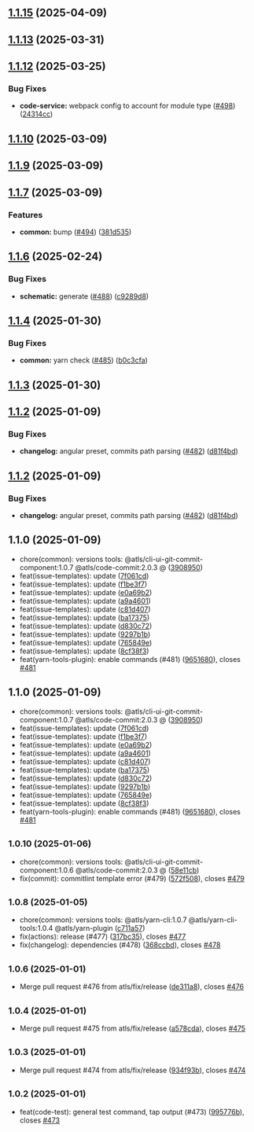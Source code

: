 ## [1.1.15](https://github.com/atls/raijin/compare/@atls/yarn-cli@1.1.14...@atls/yarn-cli@1.1.15) (2025-04-09)

## [1.1.13](https://github.com/atls/raijin/compare/@atls/yarn-cli@1.1.13...@atls/yarn-cli@1.1.13) (2025-03-31)

## [1.1.12](https://github.com/atls/raijin/compare/@atls/yarn-cli@1.1.11...@atls/yarn-cli@1.1.12) (2025-03-25)

### Bug Fixes

- **code-service:** webpack config to account for module type ([#498](https://github.com/atls/raijin/issues/498)) ([24314cc](https://github.com/atls/raijin/commit/24314ccd3767ed6e4c0b3f1cd1b4e7b5aa2d29e1))

## [1.1.10](https://github.com/atls/raijin/compare/@atls/yarn-cli@1.1.10...@atls/yarn-cli@1.1.10) (2025-03-09)

## [1.1.9](https://github.com/atls/raijin/compare/@atls/yarn-cli@1.1.8...@atls/yarn-cli@1.1.9) (2025-03-09)

## [1.1.7](https://github.com/atls/raijin/compare/@atls/yarn-cli@1.1.7...@atls/yarn-cli@1.1.7) (2025-03-09)

### Features

- **common:** bump ([#494](https://github.com/atls/raijin/issues/494)) ([381d535](https://github.com/atls/raijin/commit/381d5357c2818e157330933edb9256936d251ca3))

## [1.1.6](https://github.com/atls/raijin/compare/@atls/yarn-cli@1.1.5...@atls/yarn-cli@1.1.6) (2025-02-24)

### Bug Fixes

- **schematic:** generate ([#488](https://github.com/atls/raijin/issues/488)) ([c9289d8](https://github.com/atls/raijin/commit/c9289d8a675259a30beb2c0fd6103d98ae6189a1))

## [1.1.4](https://github.com/atls/raijin/compare/@atls/yarn-cli@1.1.4...@atls/yarn-cli@1.1.4) (2025-01-30)

### Bug Fixes

- **common:** yarn check ([#485](https://github.com/atls/raijin/issues/485)) ([b0c3cfa](https://github.com/atls/raijin/commit/b0c3cfad8f559c55691ca733c7a3a7b3cd00c4d8))

## [1.1.3](https://github.com/atls/raijin/compare/@atls/yarn-cli@1.1.3...@atls/yarn-cli@1.1.3) (2025-01-30)

## [1.1.2](https://github.com/atls/raijin/compare/@atls/yarn-cli@1.1.1...@atls/yarn-cli@1.1.2) (2025-01-09)

### Bug Fixes

- **changelog:** angular preset, commits path parsing ([#482](https://github.com/atls/raijin/issues/482)) ([d81f4bd](https://github.com/atls/raijin/commit/d81f4bde2212b3082611e68673b448cb38fb7ffa))

## [1.1.2](https://github.com/atls/raijin/compare/@atls/yarn-cli@1.1.1...@atls/yarn-cli@1.1.2) (2025-01-09)

### Bug Fixes

- **changelog:** angular preset, commits path parsing ([#482](https://github.com/atls/raijin/issues/482)) ([d81f4bd](https://github.com/atls/raijin/commit/d81f4bde2212b3082611e68673b448cb38fb7ffa))

## 1.1.0 (2025-01-09)

- chore(common): versions tools: @atls/cli-ui-git-commit-component:1.0.7 @atls/code-commit:2.0.3 @ ([3908950](https://github.com/atls/raijin/commit/3908950))
- feat(issue-templates): update ([7f061cd](https://github.com/atls/raijin/commit/7f061cd))
- feat(issue-templates): update ([f1be3f7](https://github.com/atls/raijin/commit/f1be3f7))
- feat(issue-templates): update ([e0a69b2](https://github.com/atls/raijin/commit/e0a69b2))
- feat(issue-templates): update ([a9a4601](https://github.com/atls/raijin/commit/a9a4601))
- feat(issue-templates): update ([c81d407](https://github.com/atls/raijin/commit/c81d407))
- feat(issue-templates): update ([ba17375](https://github.com/atls/raijin/commit/ba17375))
- feat(issue-templates): update ([d830c72](https://github.com/atls/raijin/commit/d830c72))
- feat(issue-templates): update ([9297b1b](https://github.com/atls/raijin/commit/9297b1b))
- feat(issue-templates): update ([765849e](https://github.com/atls/raijin/commit/765849e))
- feat(issue-templates): update ([8cf38f3](https://github.com/atls/raijin/commit/8cf38f3))
- feat(yarn-tools-plugin): enable commands (#481) ([9651680](https://github.com/atls/raijin/commit/9651680)), closes [#481](https://github.com/atls/raijin/issues/481)

## 1.1.0 (2025-01-09)

- chore(common): versions tools: @atls/cli-ui-git-commit-component:1.0.7 @atls/code-commit:2.0.3 @ ([3908950](https://github.com/atls/raijin/commit/3908950))
- feat(issue-templates): update ([7f061cd](https://github.com/atls/raijin/commit/7f061cd))
- feat(issue-templates): update ([f1be3f7](https://github.com/atls/raijin/commit/f1be3f7))
- feat(issue-templates): update ([e0a69b2](https://github.com/atls/raijin/commit/e0a69b2))
- feat(issue-templates): update ([a9a4601](https://github.com/atls/raijin/commit/a9a4601))
- feat(issue-templates): update ([c81d407](https://github.com/atls/raijin/commit/c81d407))
- feat(issue-templates): update ([ba17375](https://github.com/atls/raijin/commit/ba17375))
- feat(issue-templates): update ([d830c72](https://github.com/atls/raijin/commit/d830c72))
- feat(issue-templates): update ([9297b1b](https://github.com/atls/raijin/commit/9297b1b))
- feat(issue-templates): update ([765849e](https://github.com/atls/raijin/commit/765849e))
- feat(issue-templates): update ([8cf38f3](https://github.com/atls/raijin/commit/8cf38f3))
- feat(yarn-tools-plugin): enable commands (#481) ([9651680](https://github.com/atls/raijin/commit/9651680)), closes [#481](https://github.com/atls/raijin/issues/481)

## <small>1.0.10 (2025-01-06)</small>

- chore(common): versions tools: @atls/cli-ui-git-commit-component:1.0.6 @atls/code-commit:2.0.3 @ ([58e11cb](https://github.com/atls/raijin/commit/58e11cb))
- fix(commit): commitlint template error (#479) ([572f508](https://github.com/atls/raijin/commit/572f508)), closes [#479](https://github.com/atls/raijin/issues/479)

## <small>1.0.8 (2025-01-05)</small>

- chore(common): versions tools: @atls/yarn-cli:1.0.7 @atls/yarn-cli-tools:1.0.4 @atls/yarn-plugin ([c711a57](https://github.com/atls/raijin/commit/c711a57))
- fix(actions): release (#477) ([317bc35](https://github.com/atls/raijin/commit/317bc35)), closes [#477](https://github.com/atls/raijin/issues/477)
- fix(changelog): dependencies (#478) ([368ccbd](https://github.com/atls/raijin/commit/368ccbd)), closes [#478](https://github.com/atls/raijin/issues/478)

## <small>1.0.6 (2025-01-01)</small>

- Merge pull request #476 from atls/fix/release ([de311a8](https://github.com/atls/raijin/commit/de311a8)), closes [#476](https://github.com/atls/raijin/issues/476)

## <small>1.0.4 (2025-01-01)</small>

- Merge pull request #475 from atls/fix/release ([a578cda](https://github.com/atls/raijin/commit/a578cda)), closes [#475](https://github.com/atls/raijin/issues/475)

## <small>1.0.3 (2025-01-01)</small>

- Merge pull request #474 from atls/fix/release ([934f93b](https://github.com/atls/raijin/commit/934f93b)), closes [#474](https://github.com/atls/raijin/issues/474)

## <small>1.0.2 (2025-01-01)</small>

- feat(code-test): general test command, tap output (#473) ([995776b](https://github.com/atls/raijin/commit/995776b)), closes [#473](https://github.com/atls/raijin/issues/473)
